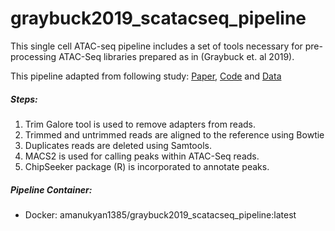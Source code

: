 # graybuck2019_scatacseq_pipeline

This single cell ATAC-seq pipeline includes a set of tools necessary for pre-processing ATAC-Seq libraries prepared as in (Graybuck et. al 2019). 

This pipeline adapted from following study: [Paper](https://www.sciencedirect.com/science/article/pii/S0896627321001598?via%3Dihub),  [Code](https://github.com/AllenInstitute/graybuck2019analysis/) and [Data](https://assets.nemoarchive.org/dat-7qjdj84)

##### Steps:
  1. Trim Galore tool is used to remove adapters from reads. 
  2. Trimmed and untrimmed reads are aligned to the reference using Bowtie
  3. Duplicates reads are deleted using Samtools. 
  4. MACS2 is used for calling peaks within ATAC-Seq reads.
  5. ChipSeeker package (R) is incorporated to annotate peaks. 

##### Pipeline Container:
  * Docker: amanukyan1385/graybuck2019\_scatacseq\_pipeline:latest
